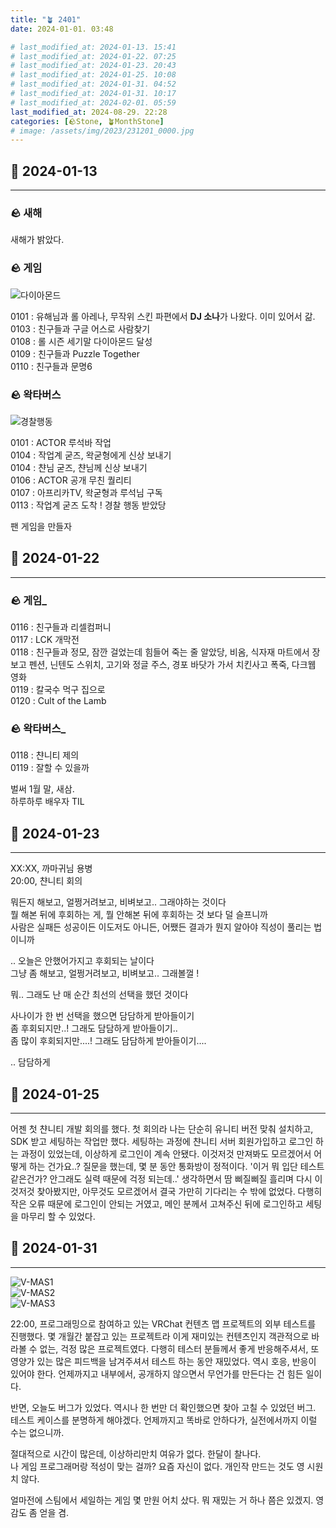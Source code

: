 ```yaml
---
title: "🪴 2401"
date: 2024-01-01. 03:48

# last_modified_at: 2024-01-13. 15:41
# last_modified_at: 2024-01-22. 07:25
# last_modified_at: 2024-01-23. 20:43
# last_modified_at: 2024-01-25. 10:08
# last_modified_at: 2024-01-31. 04:52
# last_modified_at: 2024-01-31. 10:17
# last_modified_at: 2024-02-01. 05:59
last_modified_at: 2024-08-29. 22:28
categories: [🪨Stone, 🪴MonthStone]
# image: /assets/img/2023/231201_0000.jpg
---
```


## 🗿 2024-01-13

---

### 🪨 새해

새해가 밝았다.  

### 🪨 게임

![다이아몬드](/assets/img/2024/240108_0000.png)  

0101 : 유해님과 롤 아레나, 무작위 스킨 파편에서 **DJ 소나**가 나왔다. 이미 있어서 갊.  
0103 : 친구들과 구글 어스로 사람찾기  
0108 : 롤 시즌 세기말 다이아몬드 달성  
0109 : 친구들과 Puzzle Together  
0110 : 친구들과 문명6  

### 🪨 왁타버스

![경찰행동](/assets/img/2024/240113_0000.jpg)  

0101 : ACTOR 루석바 작업  
0104 : 작업계 굳즈, 왁굳형에게 신상 보내기  
0104 : 챤님 굳즈, 챤님께 신상 보내기  
0106 : ACTOR 공개 무친 퀄리티  
0107 : 아프리카TV, 왁굳형과 루석님 구독  
0113 : 작업계 굳즈 도착 ! 경찰 행동 받았당  

팬 게임을 만들자  

## 🗿 2024-01-22

---

### 🪨 게임_

0116 : 친구들과 리셀컴퍼니  
0117 : LCK 개막전  
0118 : 친구들과 정모, 잠깐 걸었는데 힘들어 죽는 줄 알았당, 비옴, 식자재 마트에서 장보고 펜션, 닌텐도 스위치, 고기와 정글 주스, 경포 바닷가 가서 치킨사고 폭죽, 다크웹 영화  
0119 : 칼국수 먹구 집으로  
0120 : Cult of the Lamb  

### 🪨 왁타버스_

0118 : 챤니티 제의  
0119 : 잘할 수 있을까  

벌써 1월 말, 새삼.  
하루하루 배우자 TIL  

## 🗿 2024-01-23

---

XX:XX, 까마귀님 용병  
20:00, 챤니티 회의  

뭐든지 해보고, 얼쩡거려보고, 비벼보고.. 그래야하는 것이다  
뭘 해본 뒤에 후회하는 게, 뭘 안해본 뒤에 후회하는 것 보다 덜 슬프니까  
사람은 실패든 성공이든 이도저도 아니든, 어쨌든 결과가 뭔지 알아야 직성이 풀리는 법이니까  

.. 오늘은 안했어가지고 후회되는 날이다  
그냥 좀 해보고, 얼쩡거려보고, 비벼보고.. 그래볼껄 !  

뭐.. 그래도 난 매 순간 최선의 선택을 했던 것이다  

사나이가 한 번 선택을 했으면 담담하게 받아들이기  
좀 후회되지만..! 그래도 담담하게 받아들이기..  
좀 많이 후회되지만....! 그래도 담담하게 받아들이기....  

.. 담담하게  

## 🗿 2024-01-25

---

어젠 첫 챤니티 개발 회의를 했다. 첫 회의라 나는 단순히 유니티 버전 맞춰 설치하고, SDK 받고 세팅하는 작업만 했다. 세팅하는 과정에 챤니티 서버 회원가입하고 로그인 하는 과정이 있었는데, 이상하게 로그인이 계속 안됐다. 이것저것 만져봐도 모르겠어서 어떻게 하는 건가요..? 질문을 했는데, 몇 분 동안 통화방이 정적이다. '이거 뭐 입단 테스트 같은건가? 안그래도 실력 때문에 걱정 되는데..' 생각하면서 땀 삐질삐질 흘리며 다시 이것저것 찾아봤지만, 아무것도 모르겠어서 결국 가만히 기다리는 수 밖에 없었다. 다행히 작은 오류 때문에 로그인이 안되는 거였고, 메인 분께서 고쳐주신 뒤에 로그인하고 세팅을 마무리 할 수 있었다.  

## 🗿 2024-01-31

---

![V-MAS1](/assets/img/2024/240131_0000.jpg)  
![V-MAS2](/assets/img/2024/240131_0001.jpg)  
![V-MAS3](/assets/img/2024/240131_0002.jpg)  

22:00, 프로그래밍으로 참여하고 있는 VRChat 컨텐츠 맵 프로젝트의 외부 테스트를 진행했다. 몇 개월간 붙잡고 있는 프로젝트라 이게 재미있는 컨텐츠인지 객관적으로 바라볼 수 없는, 걱정 많은 프로젝트였다. 다행히 테스터 분들께서 좋게 반응해주셔서, 또 영양가 있는 많은 피드백을 남겨주셔서 테스트 하는 동안 재밌었다. 역시 호응, 반응이 있어야 한다. 언제까지고 내부에서, 공개하지 않으면서 무언가를 만든다는 건 힘든 일이다.  

반면, 오늘도 버그가 있었다. 역시나 한 번만 더 확인했으면 찾아 고칠 수 있었던 버그.  
테스트 케이스를 분명하게 해야겠다. 언제까지고 똑바로 안하다가, 실전에서까지 이럴 수는 없으니까.  

절대적으로 시간이 많은데, 이상하리만치 여유가 없다. 한달이 찰나다.  
나 게임 프로그래머랑 적성이 맞는 걸까? 요즘 자신이 없다. 개인작 만드는 것도 영 시원치 않다.  

얼마전에 스팀에서 세일하는 게임 몇 만원 어치 샀다. 뭐 재밌는 거 하나 쯤은 있겠지. 영감도 좀 얻을 겸.  
